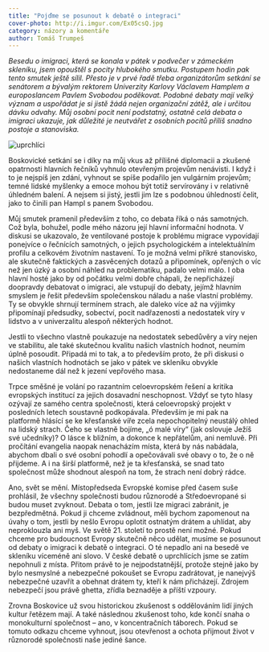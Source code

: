 ```yaml
---
title: "Pojďme se posunout k debatě o integraci"
cover-photo: http://i.imgur.com/Ex05csQ.jpg
category: názory a komentáře
author: Tomáš Trumpeš
---
```


*Besedu o imigraci, která se konala v pátek v podvečer v zámeckém skleníku, jsem opouštěl s pocity hlubokého smutku. Postupem hodin pak tento smutek ještě sílil. Přesto je v prvé řadě třeba organizátorům setkání se senátorem a bývalým rektorem Univerzity Karlovy Václavem Hamplem a europoslancem Pavlem Svobodou poděkovat. Podobné debaty mají velký význam a uspořádat je si jistě žádá nejen organizační zátěž, ale i určitou dávku odvahy. Můj osobní pocit není podstatný, ostatně celá debata o imigraci ukazuje, jak důležité je neutvářet z osobních pocitů příliš snadno postoje a stanoviska.*

<img src="http://i.imgur.com/Ex05csQ.jpg" alt="uprchlíci" class="img-responsive">

Boskovické setkání se i díky na můj vkus až přílišné diplomacii a zkušené opatrnosti hlavních řečníků vyhnulo otevřeným projevům nenávisti. I když i to je nejspíš jen zdání, vyhnout se spíše podařilo jen vulgárním projevům; temné lidské myšlenky a emoce mohou být totiž servírovány i v relativně úhledném balení. A nejsem si jistý, jestli jim lze s podobnou úhledností čelit, jako to činili pan Hampl s panem Svobodou.

Můj smutek pramenil především z toho, co debata říká o nás samotných. Což byla, bohužel, podle mého názoru její hlavní informační hodnota. V diskusi se ukazovalo, že ventilované postoje k problému migrace vypovídají ponejvíce o řečnících samotných, o jejich psychologickém a intelektuálním profilu a celkovém životním nastavení. To je možná velmi příkré stanovisko, ale skutečně faktických a zasvěcených dotazů a připomínek, opřených o víc než jen úzký a osobní náhled na problematiku, padalo velmi málo. I oba hlavní hosté jako by od počátku velmi dobře chápali, že nepřicházejí doopravdy debatovat o imigraci, ale vstupují do debaty, jejímž hlavním smyslem je řešit především společenskou náladu a naše vlastní problémy. Ty se obvykle shrnují termínem strach, ale daleko více až na výjimky připomínají předsudky, sobectví, pocit nadřazenosti a nedostatek víry v lidstvo a v univerzalitu alespoň některých hodnot.

Jestli to všechno vlastně poukazuje na nedostatek sebedůvěry a víry nejen ve stabilitu, ale také skutečnou kvalitu našich vlastních hodnot, neumím úplně posoudit. Připadá mi to tak, a to především proto, že při diskusi o našich vlastních hodnotách se jako v pátek ve skleníku obvykle nedostaneme dál než k jezení vepřového masa. 

Trpce směšné je volání po razantním celoevropském řešení a kritika evropských institucí za jejich dosavadní neschopnost. Vždyť se tyto hlasy ozývají ze samého centra společnosti, která celoevropský projekt v posledních letech soustavně podkopávala. Především je mi pak na platformě hlásící se ke křesťanské víře zcela nepochopitelný neustálý ohled na lidský strach. Čeho se vlastně bojíme, „ó malé víry“ (jak oslovuje Ježíš své učedníky)? O lásce k bližním, a dokonce k nepřátelům, ani nemluvě. Při pročítání evangelia naopak nenacházím místa, která by nás nabádala, abychom dbali o své osobní pohodlí a opečovávali své obavy o to, že o ně přijdeme. A i na širší platformě, než je ta křesťanská, se snad tato společnost může shodnout alespoň na tom, že strach není dobrý rádce.

Ano, svět se mění. Místopředseda Evropské komise před časem suše prohlásil, že všechny společnosti budou různorodé a Středoevropané si budou muset zvyknout. Debata o tom, jestli lze migraci zabránit, je bezpředmětná. Pokud ji chceme zvládnout, měli bychom zapomenout na úvahy o tom, jestli by nešlo Evropu oplotit ostnatým drátem a uhlídat, aby neproklouzla ani myš. Ve světě 21. století to prostě není možné. Pokud chceme pro budoucnost Evropy skutečně něco udělat, musíme se posunout od debaty o imigraci k debatě o integraci. O té nepadlo ani na besedě ve skleníku víceméně ani slovo. V české debatě o uprchlících jsme se zatím nepohnuli z místa. Přitom právě to je nejpodstatnější, protože stejně jako by bylo nesmyslné a nebezpečné pokoušet se Evropu zadrátovat, je nanejvýš nebezpečné uzavřít a obehnat drátem ty, kteří k nám přicházejí. Zdrojem nebezpečí jsou právě ghetta, zřídla beznaděje a příští vzpoury.

Zrovna Boskovice už svou historickou zkušenost s oddělováním lidí jiných kultur řetězem mají. A také následnou zkušenost toho, kde končí snaha o monokulturní společnost – ano, v koncentračních táborech. Pokud se tomuto odkazu chceme vyhnout, jsou otevřenost a ochota přijmout život v různorodé společnosti naše jediné šance.




